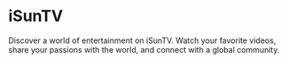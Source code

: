 # iSunTV
Discover a world of entertainment on iSunTV. Watch your favorite videos, share your passions with the world, and connect with a global community.
